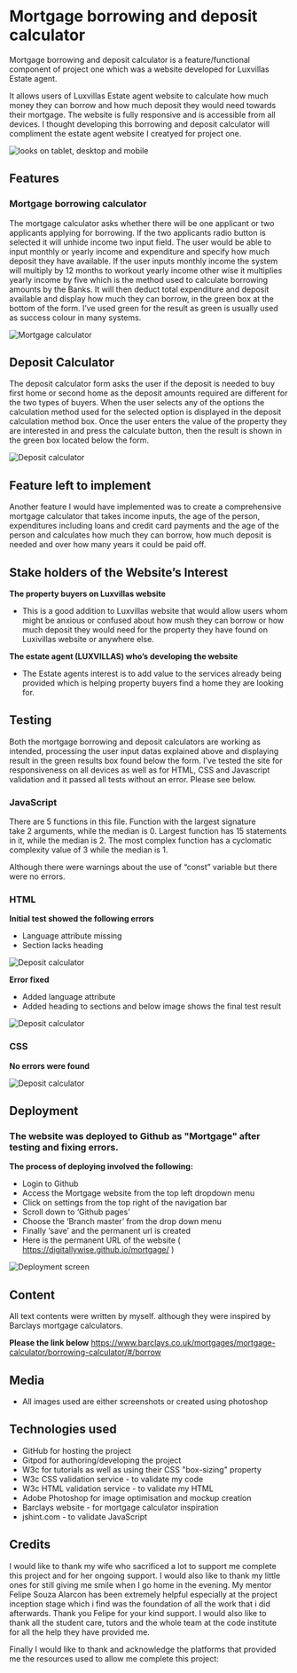 # Mortgage borrowing and deposit calculator
Mortgage borrowing and deposit calculator is a feature/functional component of project one which was a website developed for Luxvillas Estate agent.

It allows users of Luxvillas Estate agent website to calculate how much money they can borrow and how much deposit they would need towards their mortgage.
The website is fully responsive and is accessible from all devices. I thought developing this borrowing and deposit calculator will compliment the estate agent website I creatyed for project one. 

![looks on tablet, desktop and mobile](https://digitallywise.github.io/mortgage/assets/images/responsive.jpg)
 
## Features <a name="Feactures"></a>


### Mortgage borrowing calculator
The mortgage calculator asks whether there will be one applicant or two applicants applying for borrowing. If the two applicants radio button is selected it will unhide income two input field. The user would be able to input monthly or yearly income and expenditure and specify how much deposit they have available. If the user inputs monthly income the system will multiply by 12 months to workout yearly income other wise it multiplies yearly income by five which is the method used to calculate borrowing amounts by the Banks. It will then deduct total expenditure and deposit available and display how much they can borrow, in the green box at the bottom of the form. I’ve used green for the result as green is usually used as success colour in many systems. 

![Mortgage calculator](https://digitallywise.github.io/mortgage/assets/images/borrowing-calculator.jpg)

## Deposit Calculator
The deposit calculator form asks the user if the deposit is needed to buy first home or second home as the deposit amounts required are different for the two types of buyers. When the user selects any of the options the calculation method used for the selected option is displayed in the deposit calculation method box. Once the user enters the value of the property they are interested  in and press the calculate button, then the result is shown in the green box located below the form.

![Deposit calculator](https://digitallywise.github.io/mortgage/assets/images/deposit-calculator.jpg)


## Feature left to implement
Another feature I would have implemented was to create a comprehensive mortgage calculator that takes income inputs, the age of the person, expenditures including loans and credit card payments and the age of the person and calculates how much they can borrow, how much deposit is needed and over how many years it could be paid off.
## Stake holders of the Website’s Interest
**The property buyers on Luxvillas website**
- This is a good addition to Luxvillas website that would allow users whom might be anxious or confused about how mush they can borrow or how much deposit they would need for the property they have found on Luxivillas website or anywhere else. 

**The estate agent (LUXVILLAS) who’s developing the website**
- The Estate agents interest is to add value to the services already being provided which is helping property buyers find a home they are looking for. 

## Testing

Both the mortgage borrowing and deposit calculators are working as intended, processing the user input datas explained above and displaying result in the green results box found below the form. I’ve tested the site for responsiveness on all devices as well as for HTML, CSS and Javascript validation and it passed all tests without an error. Please see below.

### JavaScript 
There are 5 functions in this file.
Function with the largest signature take 2 arguments, while the median is 0.
Largest function has 15 statements in it, while the median is 2.
The most complex function has a cyclomatic complexity value of 3 while the median is 1.

Although there were warnings about the use of “const” variable but there were no errors. 
### HTML
**Initial test showed the following errors**
- Language attribute missing
- Section lacks heading

![Deposit calculator](https://digitallywise.github.io/mortgage/assets/images/html-error.jpg)


**Error fixed**
- Added language attribute
- Added heading to sections and below image shows the final test result

![Deposit calculator](https://digitallywise.github.io/mortgage/assets/images/html-validated.jpg)


### CSS

**No errors were found**

![Deposit calculator](https://digitallywise.github.io/mortgage/assets/images/css-validated.jpg)

## Deployment

### The website was deployed to Github as "Mortgage" after testing and fixing errors.
**The process of deploying involved the following:**
- Login to Github
- Access the Mortgage website from the top left dropdown menu
- Click on settings from the top right of the navigation bar
- Scroll down to ‘Github pages’ 
- Choose the ‘Branch master’ from the drop down menu
- Finally ‘save’ and the permanent url is created
- Here is the permanent URL of the website ( https://digitallywise.github.io/mortgage/ )

![Deployment screen](https://digitallywise.github.io/mortgage/assets/images/deployment-process.jpg)

## Content
All text contents were written by myself. although they were inspired by Barclays mortgage calculators.

**Please the link below**
https://www.barclays.co.uk/mortgages/mortgage-calculator/borrowing-calculator/#/borrow

## Media
- All images used are either screenshots or created using photoshop

## Technologies used 
- GitHub for hosting the project
- Gitpod for authoring/developing the project
- W3c for tutorials as well as using their CSS "box-sizing" property
- W3c CSS validation service - to validate my code
- W3c HTML validation service - to validate my HTML
- Adobe Photoshop for image optimisation and mockup creation
- Barclays website - for mortgage calculator inspiration
- jshint.com - to validate JavaScript


## Credits


I would like to thank my wife who sacrificed a lot to support me complete this project and for her ongoing support. I would also like to thank my little ones for still giving me smile when I go home in the evening.  My mentor Felipe Souza Alarcon has been extremely helpful especially at the project inception stage which i find was the foundation of all the work that i did afterwards. Thank you Felipe for your kind support.  I would also like to thank all the student care, tutors and the whole team at the code institute for all the help they have provided me. 

Finally I would like to thank and acknowledge the platforms that provided me the resources used to allow me complete this project:

